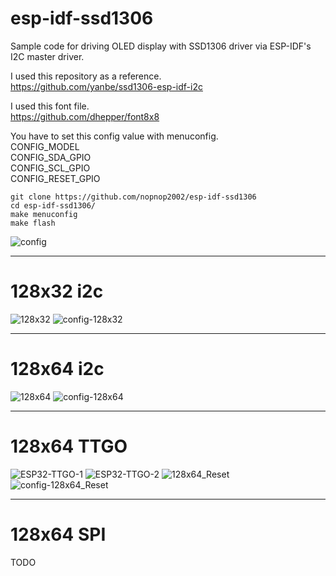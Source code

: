 # esp-idf-ssd1306
Sample code for driving OLED display with SSD1306 driver via ESP-IDF's I2C master driver.   


I used this repository as a reference.   
https://github.com/yanbe/ssd1306-esp-idf-i2c   

I used this font file.   
https://github.com/dhepper/font8x8   

You have to set this config value with menuconfig.   
CONFIG_MODEL   
CONFIG_SDA_GPIO   
CONFIG_SCL_GPIO   
CONFIG_RESET_GPIO   

```
git clone https://github.com/nopnop2002/esp-idf-ssd1306
cd esp-idf-ssd1306/
make menuconfig
make flash
```

![config](https://user-images.githubusercontent.com/6020549/56449085-4f458380-6350-11e9-95f8-8583c3f78e80.jpg)

---

# 128x32 i2c

![128x32](https://user-images.githubusercontent.com/6020549/56449097-6d12e880-6350-11e9-8edd-7a8fc5eaeedc.JPG)
![config-128x32](https://user-images.githubusercontent.com/6020549/56449098-700dd900-6350-11e9-8e17-70e5d13d71ae.jpg)

---

# 128x64 i2c

![128x64](https://user-images.githubusercontent.com/6020549/56449101-7dc35e80-6350-11e9-8579-32fff38369c0.JPG)
![config-128x64](https://user-images.githubusercontent.com/6020549/56449105-81ef7c00-6350-11e9-8184-0d5e65bc101d.jpg)

---

# 128x64 TTGO

![ESP32-TTGO-1](https://user-images.githubusercontent.com/6020549/56449111-9764a600-6350-11e9-9902-e2ad1c4aefb0.JPG)
![ESP32-TTGO-2](https://user-images.githubusercontent.com/6020549/56449116-9a5f9680-6350-11e9-86ec-e06648118add.JPG)
![128x64_Reset](https://user-images.githubusercontent.com/6020549/56449118-9e8bb400-6350-11e9-9b90-1eb1f9fa8e99.JPG)
![config-128x64_Reset](https://user-images.githubusercontent.com/6020549/56449119-a186a480-6350-11e9-8e3b-2a1bbd26063b.jpg)

---

# 128x64 SPI

TODO   

